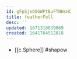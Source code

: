 ```yaml
---
id: gFpSjeO0GWPtBuFTNHsHC
title: featherFell
desc: ''
updated: 1671318839069
created: 1641764512818
---
```




- [[c.Sphere]] #shapow
